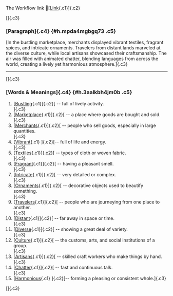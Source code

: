 The Workflow link
👏[[Link](https://www.google.com/url?q=http://www.google.com&sa=D&source=editors&ust=1758739263591151&usg=AOvVaw0KgyK1w4T94P-7sIQXxaEt){.c1}]{.c2}

[]{.c3}

### [Paragraph]{.c4} {#h.mpda4mgbgq73 .c5}

[In the bustling marketplace, merchants displayed vibrant textiles,
fragrant spices, and intricate ornaments. Travelers from distant lands
marveled at the diverse culture, while local artisans showcased their
craftsmanship. The air was filled with animated chatter, blending
languages from across the world, creating a lively yet harmonious
atmosphere.]{.c3}

------------------------------------------------------------------------

[]{.c3}

### [Words & Meanings]{.c4} {#h.3aalkbh4jm0b .c5}

1.  [[Bustling](https://www.google.com/url?q=http://www.google.com&sa=D&source=editors&ust=1758739263592698&usg=AOvVaw0aMG6JECBjHcr1M-bEltc-){.c1}]{.c2}[ --
    full of lively activity.\
    ]{.c3}
2.  [[Marketplace](https://www.google.com/url?q=http://www.google.com&sa=D&source=editors&ust=1758739263592996&usg=AOvVaw2KT98vUUccMR-VBjOwnh-v){.c1}]{.c2}[ --
    a place where goods are bought and sold.\
    ]{.c3}
3.  [[Merchants](https://www.google.com/url?q=http://www.google.com&sa=D&source=editors&ust=1758739263593305&usg=AOvVaw13SOX9LXk1wGq4S55EOyWM){.c1}]{.c2}[ --
    people who sell goods, especially in large quantities.\
    ]{.c3}
4.  [[Vibrant](https://www.google.com/url?q=http://www.google.com&sa=D&source=editors&ust=1758739263593645&usg=AOvVaw0GVI-YOHGyBNIlVdMNr12X){.c1}
    ]{.c2}[-- full of life and energy.\
    ]{.c3}
5.  [[Textiles](https://www.google.com/url?q=http://www.google.com&sa=D&source=editors&ust=1758739263593905&usg=AOvVaw1KjUL3OxYnk95xKuaJTVia){.c1}]{.c2}[ --
    types of cloth or woven fabric.\
    ]{.c3}
6.  [[Fragrant](https://www.google.com/url?q=http://www.google.com&sa=D&source=editors&ust=1758739263594191&usg=AOvVaw1CZrwAKHDfMrpXHNo83OmZ){.c1}]{.c2}[ --
    having a pleasant smell.\
    ]{.c3}
7.  [[Intricate](https://www.google.com/url?q=http://www.google.com&sa=D&source=editors&ust=1758739263594454&usg=AOvVaw0-12leYqNqaikt3CAPyiDA){.c1}]{.c2}[ --
    very detailed or complex.\
    ]{.c3}
8.  [[Ornaments](https://www.google.com/url?q=http://www.google.com&sa=D&source=editors&ust=1758739263594726&usg=AOvVaw0T7XKg-KjFyD_stGc1lPn8){.c1}]{.c2}[ --
    decorative objects used to beautify something.\
    ]{.c3}
9.  [[Travelers](https://www.google.com/url?q=http://www.google.com&sa=D&source=editors&ust=1758739263595045&usg=AOvVaw0epNSfmPNjaWkGyjF0Vblf){.c1}]{.c2}[ --
    people who are journeying from one place to another.\
    ]{.c3}
10. [[Distant](https://www.google.com/url?q=http://www.google.com&sa=D&source=editors&ust=1758739263595366&usg=AOvVaw0FRwdFyjx9tQ8mCGxVhDcH){.c1}]{.c2}[ --
    far away in space or time.\
    ]{.c3}
11. [[Diverse](https://www.google.com/url?q=http://www.google.com&sa=D&source=editors&ust=1758739263595611&usg=AOvVaw1nOueFif8GR0Ojgg6HnhM2){.c1}]{.c2}[ --
    showing a great deal of variety.\
    ]{.c3}
12. [[Culture](https://www.google.com/url?q=http://www.google.com&sa=D&source=editors&ust=1758739263595852&usg=AOvVaw0HjwSk7qe5DlY6NqLOOup2){.c1}]{.c2}[ --
    the customs, arts, and social institutions of a group.\
    ]{.c3}
13. [[Artisans](https://www.google.com/url?q=http://www.google.com&sa=D&source=editors&ust=1758739263596096&usg=AOvVaw0SYyG5sVRSBtZ68hA_2JLe){.c1}]{.c2}[ --
    skilled craft workers who make things by hand.\
    ]{.c3}
14. [[Chatter](https://www.google.com/url?q=http://www.google.com&sa=D&source=editors&ust=1758739263596303&usg=AOvVaw050Bdh58NGQNJs6Bbea0Ca){.c1}]{.c2}[ --
    fast and continuous talk.\
    ]{.c3}
15. [[Harmonious](https://www.google.com/url?q=http://www.google.com&sa=D&source=editors&ust=1758739263596481&usg=AOvVaw1du-J_EE3apyXvFNQ6XV95){.c1}
    ]{.c2}[-- forming a pleasing or consistent whole.]{.c3}

[]{.c3}
